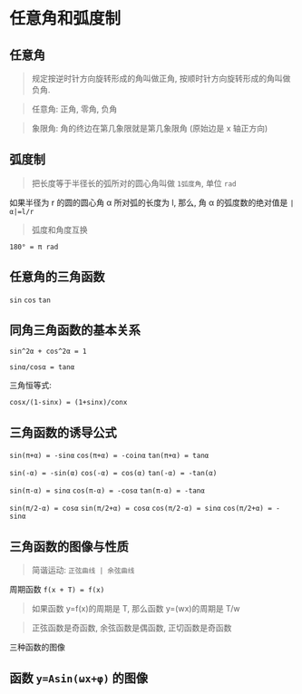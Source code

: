 # 任意角和弧度制

## 任意角

> 规定按逆时针方向旋转形成的角叫做正角, 按顺时针方向旋转形成的角叫做负角.

> 任意角: 正角, 零角, 负角

> 象限角: 角的终边在第几象限就是第几象限角 (原始边是 x 轴正方向)

## 弧度制

> 把长度等于半径长的弧所对的圆心角叫做 `1弧度角`, 单位 `rad`

如果半径为 r 的圆的圆心角 α 所对弧的长度为 l, 那么, 角 α 的弧度数的绝对值是 `|α|=l/r`

> 弧度和角度互换

`180° = π rad`

## 任意角的三角函数

`sin` `cos` `tan`

## 同角三角函数的基本关系

`sin^2α + cos^2α = 1`

`sinα/cosα = tanα`

三角恒等式:

`cosx/(1-sinx) = (1+sinx)/conx`

## 三角函数的诱导公式

`sin(π+α) = -sinα`
`cos(π+α) = -coinα`
`tan(π+α) = tanα`

`sin(-α) = -sin(α)`
`cos(-α) = cos(α)`
`tan(-α) = -tan(α)`

`sin(π-α) = sinα`
`cos(π-α) = -cosα`
`tan(π-α) = -tanα`

`sin(π/2-α) = cosα`
`sin(π/2+α) = cosα`
`cos(π/2-α) = sinα`
`cos(π/2+α) = -sinα`

## 三角函数的图像与性质

> 简谐运动: `正弦曲线 | 余弦曲线`

周期函数 `f(x + T) = f(x)`

> 如果函数 y=f(x)的周期是 T, 那么函数 y=(wx)的周期是 T/w

> 正弦函数是奇函数, 余弦函数是偶函数, 正切函数是奇函数

三种函数的图像


## 函数 `y=Asin⁡(ωx+φ)` 的图像



